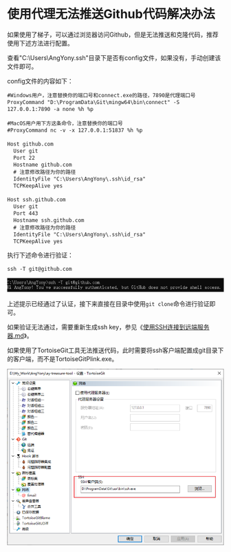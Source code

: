 # 使用代理无法推送Github代码解决办法

如果使用了梯子，可以通过浏览器访问Github，但是无法推送和克隆代码，推荐使用下述方法进行配置。

查看"C:\Users\AngYony\.ssh"目录下是否有config文件，如果没有，手动创建该文件即可。

config文件的内容如下：

```
#Windows用户，注意替换你的端口号和connect.exe的路径，7890是代理端口号
ProxyCommand "D:\ProgramData\Git\mingw64\bin\connect" -S 127.0.0.1:7890 -a none %h %p

#MacOS用户用下方这条命令，注意替换你的端口号
#ProxyCommand nc -v -x 127.0.0.1:51837 %h %p

Host github.com
  User git
  Port 22
  Hostname github.com
  # 注意修改路径为你的路径
  IdentityFile "C:\Users\AngYony\.ssh\id_rsa"
  TCPKeepAlive yes

Host ssh.github.com
  User git
  Port 443
  Hostname ssh.github.com
  # 注意修改路径为你的路径
  IdentityFile "C:\Users\AngYony\.ssh\id_rsa"
  TCPKeepAlive yes

```

执行下述命令进行验证：

```
ssh -T git@github.com
```

![image-20231226152847195](./assets/image-20231226152847195.png)

上述提示已经通过了认证，接下来直接在目录中使用`git clone`命令进行验证即可。

如果验证无法通过，需要重新生成ssh key，参见《[使用SSH连接到远端服务器.md](使用SSH连接到远端服务器.md)》。

如果使用了TortoiseGit工具无法推送代码，此时需要将ssh客户端配置成git目录下的客户端，而不是TortoiseGitPlink.exe。

![image-20231226153905110](./assets/image-20231226153905110.png)